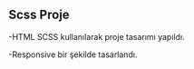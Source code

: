 ## Scss Proje 

-HTML SCSS kullanılarak proje tasarımı yapıldı.

-Responsive bir şekilde tasarlandı.

<img scr="screen.gif"/>